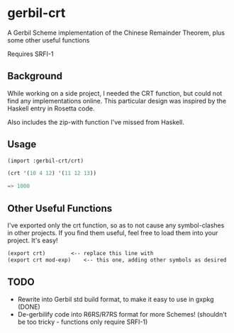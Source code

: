 # gerbil-crt
A Gerbil Scheme implementation of the Chinese Remainder Theorem, plus some other useful functions

Requires SRFI-1

## Background
While working on a side project, I needed the CRT function, but could not find any implementations online. 
This particular design was inspired by the Haskell entry in Rosetta code.

Also includes the zip-with function I've missed from Haskell.

## Usage
```scheme
(import :gerbil-crt/crt)

(crt '(10 4 12) '(11 12 13))

=> 1000
```

## Other Useful Functions
I've exported only the crt function, so as to not cause any symbol-clashes in other projects. If you find them useful, feel free to load them into your project. It's easy!
```scheme
(export crt)		<-- replace this line with
(export crt mod-exp)	<-- this one, adding other symbols as desired
```

## TODO
- Rewrite into Gerbil std build format, to make it easy to use in gxpkg (DONE)
- De-gerbilify code into R6RS/R7RS format for more Schemes! (shouldn't be too tricky - functions only require SRFI-1) 
